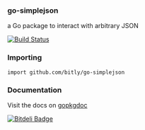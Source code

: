 ### go-simplejson

a Go package to interact with arbitrary JSON

[![Build Status](https://secure.travis-ci.org/bitly/go-simplejson.png)](http://travis-ci.org/bitly/go-simplejson)

### Importing

    import github.com/bitly/go-simplejson

### Documentation

Visit the docs on [gopkgdoc](http://godoc.org/github.com/bitly/go-simplejson)


[![Bitdeli Badge](https://d2weczhvl823v0.cloudfront.net/latestrevision/go-simplejson/trend.png)](https://bitdeli.com/free "Bitdeli Badge")

